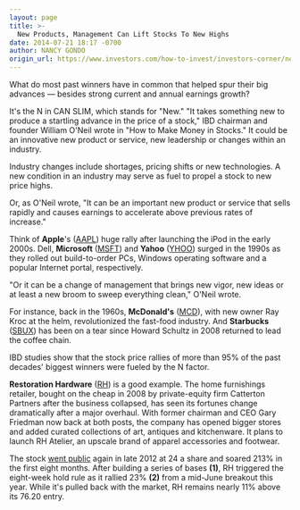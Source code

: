 ```yaml
---
layout: page
title: >-
  New Products, Management Can Lift Stocks To New Highs
date: 2014-07-21 18:17 -0700
author: NANCY GONDO
origin_url: https://www.investors.com/how-to-invest/investors-corner/new-products-management-can-lift-stocks-to-new-highs
---
```





What do most past winners have in common that helped spur their big advances — besides strong current and annual earnings growth?

  

It's the N in CAN SLIM, which stands for "New." "It takes something new to produce a startling advance in the price of a stock," IBD chairman and founder William O'Neil wrote in "How to Make Money in Stocks." It could be an innovative new product or service, new leadership or changes within an industry.

  

Industry changes include shortages, pricing shifts or new technologies. A new condition in an industry may serve as fuel to propel a stock to new price highs.

  

Or, as O'Neil wrote, "It can be an important new product or service that sells rapidly and causes earnings to accelerate above previous rates of increase."

  

Think of **Apple**'s ([AAPL](https://research.investors.com/quote.aspx?symbol=AAPL)) huge rally after launching the iPod in the early 2000s. Dell, **Microsoft** ([MSFT](https://research.investors.com/quote.aspx?symbol=MSFT)) and **Yahoo** ([YHOO](https://research.investors.com/quote.aspx?symbol=YHOO)) surged in the 1990s as they rolled out build-to-order PCs, Windows operating software and a popular Internet portal, respectively.

  

"Or it can be a change of management that brings new vigor, new ideas or at least a new broom to sweep everything clean," O'Neil wrote.

  

For instance, back in the 1960s, **McDonald's** ([MCD](https://research.investors.com/quote.aspx?symbol=MCD)), with new owner Ray Kroc at the helm, revolutionized the fast-food industry. And **Starbucks** ([SBUX](https://research.investors.com/quote.aspx?symbol=SBUX)) has been on a tear since Howard Schultz in 2008 returned to lead the coffee chain.

  

IBD studies show that the stock price rallies of more than 95% of the past decades' biggest winners were fueled by the N factor.

  

**Restoration Hardware** ([RH](https://research.investors.com/quote.aspx?symbol=RH)) is a good example. The home furnishings retailer, bought on the cheap in 2008 by private-equity firm Catterton Partners after the business collapsed, has seen its fortunes change dramatically after a major overhaul. With former chairman and CEO Gary Friedman now back at both posts, the company has opened bigger stores and added curated collections of art, antiques and kitchenware. It plans to launch RH Atelier, an upscale brand of apparel accessories and footwear.

  

The stock [went public](http://news.investors.com/iponews.htm) again in late 2012 at 24 a share and soared 213% in the first eight months. After building a series of bases **(1)**, RH triggered the eight-week hold rule as it rallied 23% **(2)** from a mid-June breakout this year. While it's pulled back with the market, RH remains nearly 11% above its 76.20 entry.




